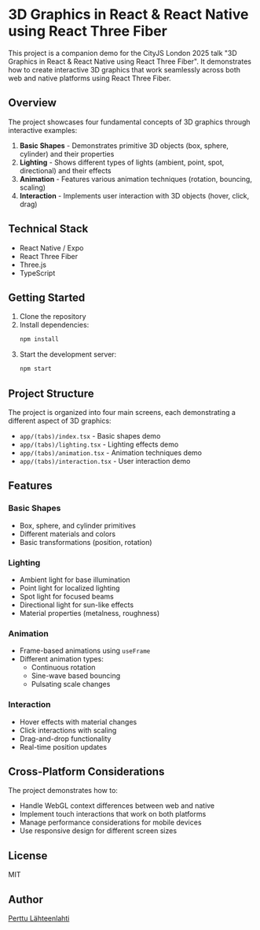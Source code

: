 # 3D Graphics in React & React Native using React Three Fiber

This project is a companion demo for the CityJS London 2025 talk "3D Graphics in React & React Native using React Three Fiber". It demonstrates how to create interactive 3D graphics that work seamlessly across both web and native platforms using React Three Fiber.

## Overview

The project showcases four fundamental concepts of 3D graphics through interactive examples:

1. **Basic Shapes** - Demonstrates primitive 3D objects (box, sphere, cylinder) and their properties
2. **Lighting** - Shows different types of lights (ambient, point, spot, directional) and their effects
3. **Animation** - Features various animation techniques (rotation, bouncing, scaling)
4. **Interaction** - Implements user interaction with 3D objects (hover, click, drag)

## Technical Stack

- React Native / Expo
- React Three Fiber
- Three.js
- TypeScript

## Getting Started

1. Clone the repository
2. Install dependencies:
   ```bash
   npm install
   ```
3. Start the development server:
   ```bash
   npm start
   ```

## Project Structure

The project is organized into four main screens, each demonstrating a different aspect of 3D graphics:

- `app/(tabs)/index.tsx` - Basic shapes demo
- `app/(tabs)/lighting.tsx` - Lighting effects demo
- `app/(tabs)/animation.tsx` - Animation techniques demo
- `app/(tabs)/interaction.tsx` - User interaction demo

## Features

### Basic Shapes

- Box, sphere, and cylinder primitives
- Different materials and colors
- Basic transformations (position, rotation)

### Lighting

- Ambient light for base illumination
- Point light for localized lighting
- Spot light for focused beams
- Directional light for sun-like effects
- Material properties (metalness, roughness)

### Animation

- Frame-based animations using `useFrame`
- Different animation types:
  - Continuous rotation
  - Sine-wave based bouncing
  - Pulsating scale changes

### Interaction

- Hover effects with material changes
- Click interactions with scaling
- Drag-and-drop functionality
- Real-time position updates

## Cross-Platform Considerations

The project demonstrates how to:

- Handle WebGL context differences between web and native
- Implement touch interactions that work on both platforms
- Manage performance considerations for mobile devices
- Use responsive design for different screen sizes

## License

MIT

## Author

[Perttu Lähteenlahti](https://perttu.dev)
